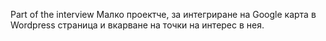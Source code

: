 Part of the interview
Малко проектче, за интегриране на Google карта в Wordpress страница и вкарване на точки на интерес в нея.
